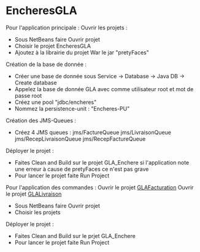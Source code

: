 # EncheresGLA
Pour l'application principale :
  Ouvrir les projets :

  - Sous NetBeans faire Ouvrir projet
  - Choisir le projet EncheresGLA
  - Ajoutez à la librairie du projet War le jar "pretyFaces" 

  Création de la base de donnée :

  - Créer une base de donnée sous Service -> Database -> Java DB -> Create database
  - Appelez la base de donnée GLA avec comme utilisateur root et mot de passe root
  - Créez une pool "jdbc/encheres"
  - Nommez la persistence-unit : "Encheres-PU"
  
  Création des JMS-Queues : 
 
  - Créez 4 JMS queues : jms/FactureQueue jms/LivraisonQueue jms/RecepLivraisonQueue jms/RecepFactureQueue
  
  Déployer le projet :
  
  - Faites Clean and Build sur le projet GLA_Enchere si l'application note une erreur à cause de pretyFaces ce n'est pas grave
  - Pour lancer le projet faite Run Project

Pour l'application des commandes :
  Ouvrir le projet [GLAFacturation](https://github.com/NoahWillaime/GLAFacturation)
  Ouvrir le projet [GLALivraison](https://github.com/NoahWillaime/GLALivraison)

  - Sous NetBeans faire Ouvrir projet
  - Choisir les projets

  Déployer le projet :

  - Faites Clean and Build sur le prjet GLA_Enchere
  - Pour lancer le projet faite Run Project

